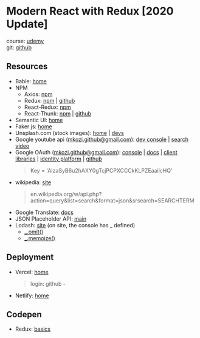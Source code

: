 # Modern React with Redux [2020 Update]

course: [udemy](https://www.udemy.com/course/react-redux/)  
git: [github](https://github.com/kozigh01/udemy_ModernReactWithRedux)  

## Resources
* Bable: [home](https://babeljs.io/)
* NPM  
   * Axios: [npm](https://www.npmjs.com/package/axios)  
   * Redux: [npm](https://www.npmjs.com/package/redux) | [github](https://github.com/reduxjs/redux)
   * React-Redux: [npm](https://www.npmjs.com/package/react-redux)
   * React-Thunk: [npm](https://www.npmjs.com/package/react-thunk) | [github](https://github.com/reduxjs/redux-thunk)
* Semantic UI: [home](https://semantic-ui.com/)
* Faker js: [home](https://github.com/marak/Faker.js/cd)
* Unsplash.com (stock images): [home](https://unsplash.com/) | [devs](https://unsplash.com/developers) 
* Google youtube api (mkozi.github@gmail.com): [dev console](https://console.developers.google.com/) | [search video](https://developers.google.com/youtube/v3/docs/search)
* Google OAuth (mkozi.github@gmail.com): [console](https://console.developers.google.com/) | [docs](https://developers.google.com/identity/sign-in/web/reference) | [client libraries](https://developers.google.com/api-client-library) | [identity platform](https://developers.google.com/api-client-library) | [github](https://github.com/google/google-api-javascript-client)
  > Key = 'AIzaSyB6u2hAXY0gTcjPCPXCCCkKLPZEaailcHQ'
* wikipedia: [site](https://www.wikipedia.org/)
  > en.wikipedia.org/w/api.php?action=query&list=search&format=json&srsearch=SEARCHTERM
* Google Translate: [docs](https://cloud.google.com/translate/docs)
* JSON Placeholder API: [main](https://jsonplaceholder.typicode.com/)
* Lodash: [site](https://lodash.com/)  (on site, the console has _ defined)
   * [_.omit()](https://lodash.com/docs/4.17.15#omit)
   * [_.memoize()](https://lodash.com/docs/4.17.15#memoize)

## Deployment
* Vercel: [home](https://vercel.com/)
   > login: github - 
* Netlify: [home](https://www.netlify.com/)

## Codepen
* Redux: [basics](https://codepen.io/kozigh01/pen/OJXVOoE?editors=0011)